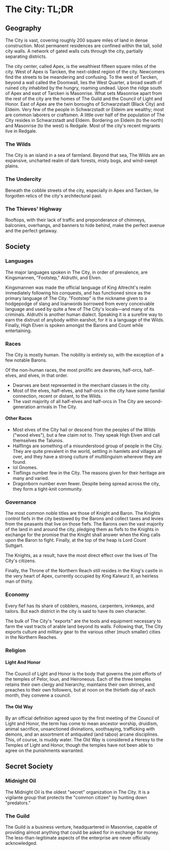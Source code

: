 # The City: TL;DR

## Geography

The City is vast, covering roughly 200 square miles of land in dense construction.  Most permanent residences are confined within the tall, solid city walls.  A network of gated walls cuts through the city, partially separating districts.

The city center, called Apex, is the wealthiest fifteen square miles of the city.  West of Apex is Tarcken, the next-oldest region of the city.  Newcomers find the streets to be meandering and confusing.  To the west of Tarcken, beyond a wall called the Doomwall, lies the West Quarter, a broad swath of ruined city inhabited by the hungry, roaming undead.  Upon the ridge south of Apex and east of Tarcken is Masonrise.  What sets Masonrise apart from the rest of the city are the homes of The Guild and the Council of Light and Honor.  East of Apex are the twin boroughs of Schwarzstadt (Black City) and Eldeim.  Very few of the people in Schwarzstadt or Eldeim are wealthy; most are common laborers or craftsmen.  A little over half of the population of The City resides in Schwarzstadt and Eldeim.  Bordering on Eldeim (to the north) and Masonrise (to the west) is Redgale.  Most of the city's recent migrants live in Redgale.

### The Wilds

The City is an island in a sea of farmland.  Beyond that sea, The Wilds are an expansive, uncharted realm of dark forests, misty bogs, and wind-swept plains.

### The Undercity

Beneath the cobble streets of the city, especially in Apex and Tarcken, lie forgotten relics of the city's architectural past.

### The Thieves' Highway

Rooftops, with their lack of traffic and preponderance of chimneys, balconies, overhangs, and banners to hide behind, make the perfect avenue and the perfect getaway.

## Society

### Languages

The major languages spoken in The City, in order of prevalence, are Kingsmannen, "Footstep," Aldruthi, and Elven.

Kingsmannen was made the official language of King Altrecht's realm immediately following his conquests, and has functioned since as the primary language of The City.  "Footstep" is the nickname given to a hodgepodge of slang and loanwords borrowed from every conceivable language and used by quite a few of The City's locals—and many of its criminals.  Aldruthi is another human dialect.  Speaking it is a surefire way to earn the distrust of anybody within earshot, for it is a language of the Wilds.  Finally, High Elven is spoken amongst the Barons and Count while entertaining.

### Races

The City is mostly human.  The nobility is entirely so, with the exception of a few notable Barons.

Of the non-human races, the most prolific are dwarves, half-orcs, half-elves, and elves, in that order.

* Dwarves are best represented in the merchant classes in the city.  
* Most of the elves, half-elves, and half-orcs in the city have some familial connection, recent or distant, to the Wilds.  
* The vast majority of all half-elves and half-orcs in The City are second-generation arrivals in The City.

#### Other Races

* Most elves of the City hail or descend from the peoples of the Wilds ("wood elves"), but a few claim not to.  They speak High Elven and call themselves the Talunos.  
* Halflings are something of a misunderstood group of people in the City.  They are quite prevalent in the world, settling in hamlets and villages all over, and they have a strong culture of multilinguism wherever they are found.  
* lol Gnomes.  
* Tieflings number few in the City.  The reasons given for their heritage are many and varied.  
* Dragonborn number even fewer.  Despite being spread across the city, they form a tight-knit community.  

### Governance

The most common noble titles are those of Knight and Baron.  The Knights control fiefs in the city bestowed by the Barons and collect taxes and levies from the peasants that live on those fiefs.  The Barons own the vast majority of the land in and around the city, pledging them as fiefs to the Knights in exchange for the promise that the Knight shall answer when the King calls upon the Baron to fight.  Finally, at the top of the heap is Lord Count Suttgart.

The Knights, as a result, have the most direct effect over the lives of The City's citizens.

Finally, the Throne of the Northern Reach still resides in the King's castle in the very heart of Apex, currently occupied by King Kalwurz II, an heirless man of thirty.

### Economy

Every fief has its share of cobblers, masons, carpenters, innkeeps, and tailors.  But each district in the city is said to have its own character.

The bulk of The City's "exports" are the tools and equipment necessary to farm the vast tracts of arable land beyond its walls.  Following that, The City exports culture and military gear to the various other (much smaller) cities in the Northern Reaches.

### Religion

#### Light And Honor

The Council of Light and Honor is the body that governs the joint efforts of the temples of Pelor, Ioun, and Heironeous.  Each of the three temples retains their own clergy and hierarchy, maintains their own shrines, and preaches to their own followers, but at noon on the thirtieth day of each month, they convene a council.

#### The Old Way

By an official definition agreed upon by the first meeting of the Council of Light and Honor, the term has come to mean ancestor worship, druidism, animal sacrifice, unsanctioned divinations, soothsaying, trafficking with demons, and an assortment of antiquated (and taboo) arcane disciplines.  This, of course, is muddy water.  The Old Way is considered a Heresy to the Temples of Light and Honor, though the temples have not been able to agree on the punishments warranted.

## Secret Society

### Midnight Oil

The Midnight Oil is the oldest "secret" organization in The City.  It is a vigilante group that protects the "common citizen" by hunting down "predators."

### The Guild

The Guild is a business venture, headquartered in Masonrise, capable of providing almost anything that could be asked for in exchange for money.  The less-than-legitimate aspects of the enterprise are never officially acknowledged.